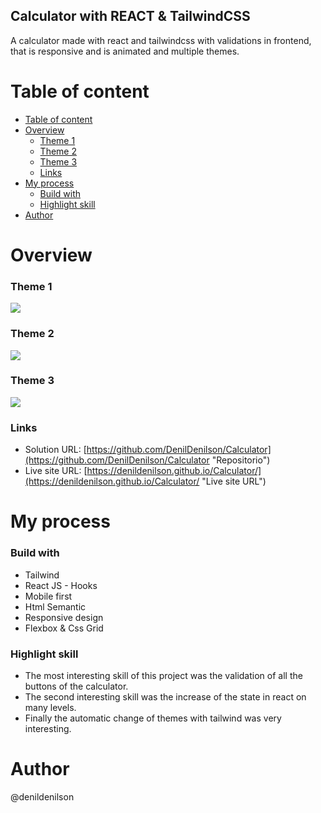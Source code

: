## Calculator with REACT & TailwindCSS
A calculator made with react and tailwindcss with validations in frontend, that is responsive and is animated and multiple themes.

# Table of content
- [Table of content](#table-of-content)
- [Overview](#overview)
    - [Theme 1](#Theme1)
    - [Theme 2](#Theme2)
    - [Theme 3](#Theme3)
    - [Links](#links)
- [My process](#my-process)
    - [Build with](#build-with)
    - [Highlight skill](#highlight-skill)
- [Author](#author)

# Overview
### Theme 1
![](https://i.imgur.com/UYFlg3I.png)
### Theme 2
![](https://i.imgur.com/WamUSbV.png)
### Theme 3
![](https://i.imgur.com/7KwZV1Q.png)
### Links
- Solution URL: [https://github.com/DenilDenilson/Calculator](https://github.com/DenilDenilson/Calculator "Repositorio")
- Live site URL: [https://denildenilson.github.io/Calculator/](https://denildenilson.github.io/Calculator/ "Live site URL")


# My process
### Build with
- Tailwind
- React JS - Hooks
- Mobile first
- Html Semantic
- Responsive design
- Flexbox & Css Grid

### Highlight skill
- The most interesting skill of this project was the validation of all the buttons of the calculator.
- The second interesting skill was the increase of the state in react on many levels.
- Finally the automatic change of themes with tailwind was very interesting.
# Author

@denildenilson
